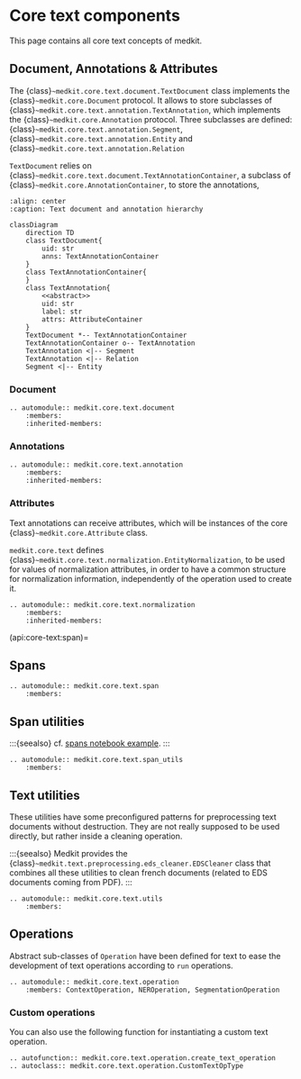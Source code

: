 # Core text components

This page contains all core text concepts of medkit.

## Document, Annotations & Attributes

The {class}`~medkit.core.text.document.TextDocument` class implements the
{class}`~medkit.core.Document` protocol. It allows to store subclasses of
{class}`~medkit.core.text.annotation.TextAnnotation`, which implements the
{class}`~medkit.core.Annotation` protocol. Three subclasses are defined:
{class}`~medkit.core.text.annotation.Segment`,
{class}`~medkit.core.text.annotation.Entity` and
{class}`~medkit.core.text.annotation.Relation`

`TextDocument` relies on {class}`~medkit.core.text.document.TextAnnotationContainer`, a
subclass of {class}`~medkit.core.AnnotationContainer`, to store the annotations,

```{mermaid}
:align: center
:caption: Text document and annotation hierarchy

classDiagram
    direction TD
    class TextDocument{
        uid: str
        anns: TextAnnotationContainer
    }
    class TextAnnotationContainer{
    }
    class TextAnnotation{
        <<abstract>>
        uid: str
        label: str
        attrs: AttributeContainer
    }
    TextDocument *-- TextAnnotationContainer
    TextAnnotationContainer o-- TextAnnotation
    TextAnnotation <|-- Segment 
    TextAnnotation <|-- Relation
    Segment <|-- Entity
```

### Document

```{eval-rst}
.. automodule:: medkit.core.text.document
    :members:
    :inherited-members:
```

### Annotations

```{eval-rst}
.. automodule:: medkit.core.text.annotation
    :members:
    :inherited-members:
```

### Attributes

Text annotations can receive attributes, which will be instances of the core
{class}`~medkit.core.Attribute` class.

`medkit.core.text` defines
{class}`~medkit.core.text.normalization.EntityNormalization`, to be used for
values of normalization attributes, in order to have a common structure for
normalization information, independently of the operation used to create it.

```{eval-rst}
.. automodule:: medkit.core.text.normalization
    :members:
    :inherited-members:
```

(api:core-text:span)=
## Spans

```{eval-rst}
.. automodule:: medkit.core.text.span
    :members:
```

## Span utilities

:::{seealso}
cf. [spans notebook example](../examples/spans).
:::

```{eval-rst}
.. automodule:: medkit.core.text.span_utils
    :members:
```

## Text utilities

These utilities have some preconfigured patterns for preprocessing text documents without destruction. They are not really supposed to be used directly, but rather inside a cleaning operation.

:::{seealso}
 Medkit provides the {class}`~medkit.text.preprocessing.eds_cleaner.EDSCleaner` class that combines all these utilities to clean french documents (related to EDS documents coming from PDF).
:::

```{eval-rst}
.. automodule:: medkit.core.text.utils
    :members:
```

## Operations

Abstract sub-classes of `Operation` have been defined for text to ease the
development of text operations according to `run` operations.

```{eval-rst}
.. automodule:: medkit.core.text.operation
    :members: ContextOperation, NEROperation, SegmentationOperation
```

### Custom operations

You can also use the following function for instantiating a custom text operation.

```{eval-rst}
.. autofunction:: medkit.core.text.operation.create_text_operation
.. autoclass:: medkit.core.text.operation.CustomTextOpType
```
